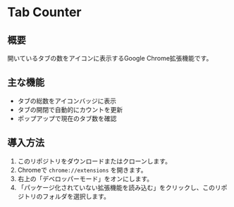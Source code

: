 # Tab Counter

## 概要

開いているタブの数をアイコンに表示するGoogle Chrome拡張機能です。

## 主な機能

- タブの総数をアイコンバッジに表示
- タブの開閉で自動的にカウントを更新
- ポップアップで現在のタブ数を確認

## 導入方法

1.  このリポジトリをダウンロードまたはクローンします。
2.  Chromeで `chrome://extensions` を開きます。
3.  右上の「デベロッパーモード」をオンにします。
4.  「パッケージ化されていない拡張機能を読み込む」をクリックし、このリポジトリのフォルダを選択します。
